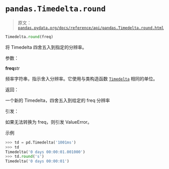 # `pandas.Timedelta.round`

> 原文：[`pandas.pydata.org/docs/reference/api/pandas.Timedelta.round.html`](https://pandas.pydata.org/docs/reference/api/pandas.Timedelta.round.html)

```py
Timedelta.round(freq)
```

将 Timedelta 四舍五入到指定的分辨率。

参数：

**freq**str

频率字符串，指示舍入分辨率。它使用与类构造函数 [`Timedelta`](https://pandas.pydata.org/docs/reference/api/pandas.Timedelta.html#pandas.Timedelta "pandas.Timedelta") 相同的单位。

返回：

一个新的 Timedelta，四舍五入到给定的 freq 分辨率

引发：

如果无法转换为 freq，则引发 ValueError。

示例

```py
>>> td = pd.Timedelta('1001ms')
>>> td
Timedelta('0 days 00:00:01.001000')
>>> td.round('s')
Timedelta('0 days 00:00:01') 
```
